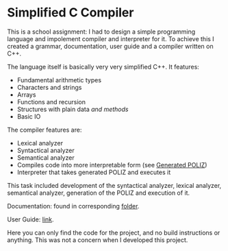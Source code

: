 # Simplified C Compiler

This is a school assignment: I had to design a simple programming language and impolement compiler and interpreter for it. To achieve this I created a grammar, documentation, user guide and a compiler written on C++.

The language itself is basically very very simplified C++. It features:
 - Fundamental arithmetic types
 - Characters and strings
 - Arrays
 - Functions and recursion
 - Structures with plain data *and methods*
 - Basic IO

The compiler features are:
 - Lexical analyzer
 - Syntactical analyzer
 - Semantical analyzer
 - Compiles code into more interpretable form (see [Generated POLIZ](SyntacticalAnalyzer/poliz.txt))
 - Interpreter that takes generated POLIZ and executes it


This task included development of the syntactical analyzer, lexical analyzer, semantical analyzer, generation of the POLIZ and execution of it.

Documentation: found in corresponding [folder](./Documentation).

User Guide: [link](https://drive.google.com/file/d/1JmhIEp3QHfGOcCv969SrRJSwFa2hT2or/view).

Here you can only find the code for the project, and no build instructions or anything. This was not a concern when I developed this project.
